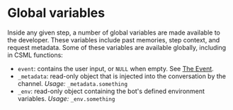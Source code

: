 # Global variables

Inside any given step, a number of global variables are made available to the developer. These variables include past memories, step context, and request metadata. Some of these variables are available globally, including in CSML functions:

* `event`: contains the user input, or `NULL` when empty. See [The Event](../the-event.md).
* `_metadata`: read-only object that is injected into the conversation by the channel. _Usage:_ `_metadata.something`
* `_env`: read-only object containing the bot's defined environment variables. _Usage:_ `_env.something`

## 

